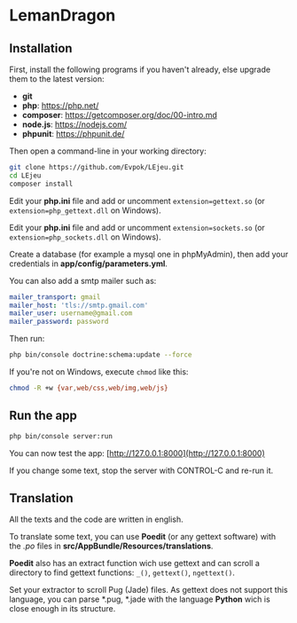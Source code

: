 LemanDragon
===========

## Installation

First, install the following programs if you haven't already, else upgrade them to the latest version:
 - **git**
 - **php**: https://php.net/
 - **composer**: https://getcomposer.org/doc/00-intro.md
 - **node.js**: https://nodejs.com/
 - **phpunit**: https://phpunit.de/

Then open a command-line in your working directory:

```sh
git clone https://github.com/Evpok/LEjeu.git
cd LEjeu
composer install
```

Edit your **php.ini** file and add or uncomment ```extension=gettext.so``` (or ```extension=php_gettext.dll``` on Windows).

Edit your **php.ini** file and add or uncomment ```extension=sockets.so``` (or ```extension=php_sockets.dll``` on Windows).

Create a database (for example a mysql one in phpMyAdmin), then add your credentials in **app/config/parameters.yml**.

You can also add a smtp mailer such as:

```yml
mailer_transport: gmail
mailer_host: 'tls://smtp.gmail.com'
mailer_user: username@gmail.com
mailer_password: password
```

Then run:

```sh
php bin/console doctrine:schema:update --force
```

If you're not on Windows, execute ```chmod``` like this:

```sh
chmod -R +w {var,web/css,web/img,web/js}
```

## Run the app

```sh
php bin/console server:run
```

You can now test the app: [http://127.0.0.1:8000](http://127.0.0.1:8000)

If you change some text, stop the server with CONTROL-C and re-run it.

## Translation

All the texts and the code are written in english.

To translate some text, you can use **Poedit** (or any gettext software) with the *.po* files in **src/AppBundle/Resources/translations**.

**Poedit** also has an extract function wich use gettext and can scroll a directory to find gettext functions: ```_()```,  ```gettext()```,  ```ngettext()```.

Set your extractor to scroll Pug (Jade) files. As gettext does not support this language, you can parse \*.pug, \*.jade with the language **Python** wich is close enough in its structure.